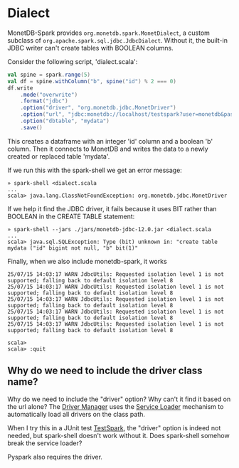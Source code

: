 # Dialect

MonetDB-Spark provides `org.monetdb.spark.MonetDialect`,
a custom subclass of `org.apache.spark.sql.jdbc.JdbcDialect`.
Without it, the built-in JDBC writer can't create tables with BOOLEAN
columns.

Consider the following script, 'dialect.scala':

```scala
val spine = spark.range(5)
val df = spine.withColumn("b", spine("id") % 2 === 0)
df.write
	.mode("overwrite")
	.format("jdbc")
	.option("driver", "org.monetdb.jdbc.MonetDriver")
	.option("url", "jdbc:monetdb://localhost/testspark?user=monetdb&password=monetdb")
	.option("dbtable", "mydata")
	.save()
```

This creates a dataframe with an integer 'id' column and a
boolean 'b' column. Then it connects to MonetDB and writes the
data to a newly created or replaced table 'mydata'.

If we run this with the spark-shell we get an error message:
```
» spark-shell <dialect.scala
...
scala> java.lang.ClassNotFoundException: org.monetdb.jdbc.MonetDriver
```

If we help it find the JDBC driver, it fails because it uses BIT rather
than BOOLEAN in the CREATE TABLE statement:
```
» spark-shell --jars ./jars/monetdb-jdbc-12.0.jar <dialect.scala
...
scala> java.sql.SQLException: Type (bit) unknown in: "create table mydata ("id" bigint not null, "b" bit(1)"
```

Finally, when we also include monetdb-spark, it works
```
25/07/15 14:03:17 WARN JdbcUtils: Requested isolation level 1 is not supported; falling back to default isolation level 8
25/07/15 14:03:17 WARN JdbcUtils: Requested isolation level 1 is not supported; falling back to default isolation level 8
25/07/15 14:03:17 WARN JdbcUtils: Requested isolation level 1 is not supported; falling back to default isolation level 8
25/07/15 14:03:17 WARN JdbcUtils: Requested isolation level 1 is not supported; falling back to default isolation level 8
25/07/15 14:03:17 WARN JdbcUtils: Requested isolation level 1 is not supported; falling back to default isolation level 8

scala> 
scala> :quit
```

## Why do we need to include the driver class name?

Why do we need to include the "driver" option? Why can't it find it based on the url alone?
The [Driver Manager] uses the [Service Loader] mechanism to automatically load all
drivers on the class path.

When I try this in a JUnit test [TestSpark], the "driver" option is indeed not needed,
but spark-shell doesn't work without it. Does spark-shell somehow break the service loader?

Pyspark also requires the driver.

[Driver Manager]: https://docs.oracle.com/javase/8/docs/api/java/sql/DriverManager.html
[Service Loader]: https://docs.oracle.com/javase/8/docs/api/java/util/ServiceLoader.html
[TestSpark]: ../monetdb-spark/src/test/java/org/monetdb/spark/TestSpark.java